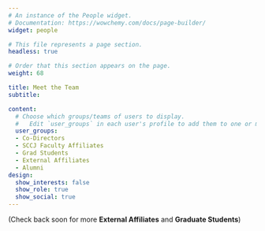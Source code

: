 ```yaml
---
# An instance of the People widget.
# Documentation: https://wowchemy.com/docs/page-builder/
widget: people

# This file represents a page section.
headless: true

# Order that this section appears on the page.
weight: 68

title: Meet the Team
subtitle:

content:
  # Choose which groups/teams of users to display.
  #   Edit `user_groups` in each user's profile to add them to one or more of these groups.
  user_groups:
  - Co-Directors
  - SCCJ Faculty Affiliates
  - Grad Students
  - External Affiliates
  - Alumni
design:
  show_interests: false
  show_role: true
  show_social: true
---
```


(Check back soon for more **External Affiliates** and **Graduate Students**)
